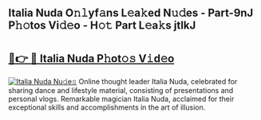 ## Italia Nuda O𝚗𝚕yf𝚊ns L𝚎a𝚔ed N𝚞𝚍es - Part-9nJ P𝚑𝚘tos Vi𝚍𝚎o - H𝚘𝚝 Part L𝚎a𝚔s jtIkJ

# <h2><a href="http://kf328qh.oniu.top/?m=Italia+Nuda">🔗👉 🔴 Italia Nuda P𝚑ot𝚘𝚜 V𝚒d𝚎o</a></h2>

[![Italia Nuda Nu𝚍e𝚜](https://i.imgur.com/0qMVB7G.gif)](http://kf328qh.oniu.top/?m=Italia+Nuda)
Online thought leader Italia Nuda, celebrated for sharing dance and lifestyle material, consisting of presentations and personal vlogs. Remarkable magician Italia Nuda, acclaimed for their exceptional skills and accomplishments in the art of illusion.  
